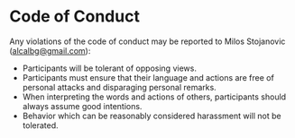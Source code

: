# Code of Conduct

Any violations of the code of conduct may be reported to Milos Stojanovic (alcalbg@gmail.com):

- Participants will be tolerant of opposing views.
- Participants must ensure that their language and actions are free of personal attacks and disparaging personal remarks.
- When interpreting the words and actions of others, participants should always assume good intentions.
- Behavior which can be reasonably considered harassment will not be tolerated.
